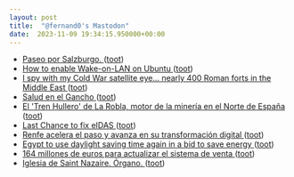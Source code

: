 ```yaml
---
layout: post
title:  "@fernand0's Mastodon"
date:  2023-11-09 19:34:15.950000+00:00
---
```

*  [Paseo por Salzburgo. ](https://avecesunafoto.wordpress.com/2023/11/09/paseo-por-salzburgo) ([toot](https://mastodon.social/@fernand0/111382262953541733))
*  [How to enable Wake-on-LAN on Ubuntu  ](https://pimylifeup.com/ubuntu-enable-wake-on-lan/) ([toot](https://mastodon.social/@fernand0/111382227059041976))
*  [I spy with my Cold War satellite eye... nearly 400 Roman forts in the Middle East ](https://arstechnica.com/science/2023/10/i-spy-with-my-cold-war-satellite-eye-nearly-400-roman-forts-in-the-middle-east) ([toot](https://mastodon.social/@fernand0/111382042547051989))
*  [Salud en el Gancho ](https://saludenelgancho.blogspot.com/2023/10/jornada-brecha-digital-en-el-barrio-de.htm) ([toot](https://mastodon.social/@fernand0/111381748532330600))
*  [El 'Tren Hullero' de La Robla, motor de la minería en el Norte de España ](https://www.diariodevalderrueda.es/texto-diario/mostrar/4362851/tren-hullero-robla-motor-mineria-norte-espan) ([toot](https://mastodon.social/@fernand0/111381454305556800))
*  [Last Chance to fix eIDAS ](https://last-chance-for-eidas.org) ([toot](https://mastodon.social/@fernand0/111381329501248427))
*  [Renfe acelera el paso y avanza en su transformación digital ](https://www.europapress.es/economia/noticia-renfe-acelera-paso-avanza-transformacion-digital-20231101101746.htm) ([toot](https://mastodon.social/@fernand0/111380966589286935))
*  [Egypt to use daylight saving time again in a bid to save energy ](https://www.reuters.com/world/africa/egypt-use-daylight-saving-time-again-bid-save-energy-2023-03-01) ([toot](https://mastodon.social/@fernand0/111380515156792405))
*  [164 millones de euros para actualizar el sistema de venta ](https://www.renfe.com/es/es/grupo-renfe/comunicacion/renfe-al-dia/sala-de-prensa/renfe-invierte-164-millones-euros-para-actualizar-modernizar-sistema-venta-reserva-billete) ([toot](https://mastodon.social/@fernand0/111380332263530921))
*  [Iglesia de Saint Nazaire. Órgano. ](https://www.flickr.com/photos/fernand0/53304660958) ([toot](https://mastodon.social/@fernand0/111380329124584689))

